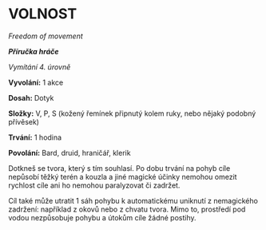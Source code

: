 # VOLNOST

*Freedom of movement*

***Příručka hráče***

*Vymítání 4. úrovně*

**Vyvolání:** 1 akce

**Dosah:** Dotyk

**Složky:** V, P, S (kožený řemínek připnutý kolem ruky, nebo nějaký podobný přívěsek)

**Trvání:** 1 hodina

**Povolání:** Bard, druid, hraničář, klerik

Dotkneš se tvora, který s tím souhlasí. Po dobu trvání na pohyb cíle nepůsobí těžký terén a kouzla a jiné magické účinky nemohou omezit rychlost cíle ani ho nemohou paralyzovat či zadržet. 

Cíl také může utratit 1 sáh pohybu k automatickému uniknutí z nemagického zadržení: například z okovů nebo z chvatu tvora. Mimo to, prostředí pod vodou nezpůsobuje pohybu a útokům cíle žádné postihy.
